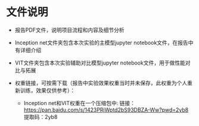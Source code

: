 # 文件说明

* 报告PDF文件，说明项目流程和内容及细节分析

* Inception net文件夹包含本次实验的主模型jupyter notebook文件，在报告中有详细介绍

* VIT文件夹包含本次实验辅助对比模型jupyter notebook文件，用于做性能对比与拓展
  

* 权重链接，可按需下载（报告中实验效果权重当时并未保存，此权重为个人重新训练，效果仅供参考）：
  * Inception net和VIT权重在一个压缩包中: 链接：https://pan.baidu.com/s/1423PRjWptd2bS93DBZA-Ww?pwd=2yb8 
    提取码：2yb8